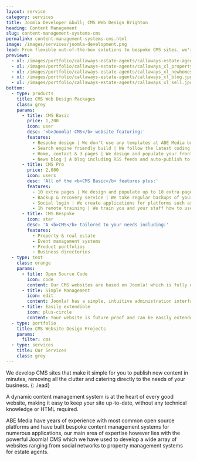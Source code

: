 ```yaml
---
layout: service
category: services
title: Joomla Developer &bull; CMS Web Design Brighton
heading: Content Management
slug: content-management-systems-cms
permalink: content-management-systems-cms.html
image: /images/services/joomla-development.png
lead: From flexible out-of-the-box solutions to bespoke CMS sites, we're experts at developing innovative, content-driven websites with the popular Joomla CMS.
previews:
  - xl: /images/portfolio/callaways-estate-agents/callaways-estate-agents-homepage_xl.jpg
  - xl: /images/portfolio/callaways-estate-agents/callaways_xl_property.jpg
  - xl: /images/portfolio/callaways-estate-agents/callaways_xl_newhomes.jpg
  - xl: /images/portfolio/callaways-estate-agents/callaways_xl_blog.jpg
  - xl: /images/portfolio/callaways-estate-agents/callaways_xl_sell.jpg
bottom:
  - type: products
    title: CMS Web Design Packages
    class: grey
    params:
      - title: CMS Basic
        price: 1,200
        icon: user
        desc: '<b>Joomla! CMS</b> website featuring:'
        features:
          - Bespoke design | We don't use any templates at ABE Media but create the design from scratch according to your specifications.
          - Search engine friendly build | We follow the latest coding standards, implement search engine friendly URLs and create an XML sitemap which is submitted to Google.
          - Home, contact & 3 pages | We design and populate your front page, contact page and 3 extra pages.
          - News blog | A blog including RSS feeds and auto-publish to social platforms such as Facebook & Twitter.
      - title: CMS Pro
        price: 2,000
        icon: users
        desc: 'All of the <b>CMS Basic</b> features plus:'
        features:
          - 10 extra pages | We design and populate up to 10 extra pages.
          - Backup & recovery service | We take regular backups of your site and should your server go down we restore it on a server of your choice at no charge.
          - Social login | We create applications for platforms such as Facebook, Google & LinkedIn to allow your users to sign in with their social profiles without having to enter any data.
          - 1h remote training | We train you and your staff how to use your site.
      - title: CMS Bespoke
        icon: star
        desc: 'A <b>CMS</b> tailored to your needs including:'
        features:
          - Property & real estate
          - Event management systems
          - Product portfolios
          - Business directories
  - type: text
    class: orange
    params:
      - title: Open Source Code
        icon: code
        content: Our CMS websites are based on Joomla! which is fully open source and actively developed by a global community of web developers.
      - title: Simple Management
        icon: edit
        content: Joomla! has a simple, intuitive administration interface and we strip out all the clutter to ensure updating your site is child's play.
      - title: Easily extendible
        icon: plus-circle
        content: Your website is future proof and can be easily extended with custom components & plugins created by our expert Joomla! developers.
  - type: portfolio
    title: CMS Website Design Projects
    params:
      filter: cms
  - type: services
    title: Our Services
    class: grey
---
```


We develop CMS sites that make it simple for you to publish new content in minutes, removing all the clutter and catering directly to the needs of your business.
{: .lead}

A dynamic content management system is at the heart of every good website, making it easy to keep your site up-to-date, without any technical knowledge or HTML required.

ABE Media have years of experience with most common open source platforms and have built bespoke content management systems for numerous applications, our main area of expertise however lies with the powerful Joomla! CMS which we have used to develop a wide array of websites ranging from social networks to property management systems for estate agents.
